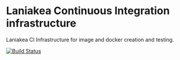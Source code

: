 Laniakea Continuous Integration infrastructure
==============================================

Laniakea CI Infrastructure for image and docker creation and testing.

[![Build Status](http://build-usegalaxy-it.cloud.ba.infn.it:4000/jenkins/buildStatus/icon?subject=Testing)](http://build-usegalaxy-it.cloud.ba.infn.it/:4000/jenkins/job/laniakea_at_recas_prod_test/)
